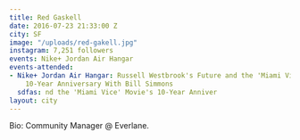 ```yaml
---
title: Red Gaskell
date: 2016-07-23 21:33:00 Z
city: SF
image: "/uploads/red-gakell.jpg"
instagram: 7,251 followers
events: Nike+ Jordan Air Hangar
events-attended:
- Nike+ Jordan Air Hangar: Russell Westbrook's Future and the 'Miami Vice' Movie's
    10-Year Anniversary With Bill Simmons
  sdfas: nd the 'Miami Vice' Movie's 10-Year Anniver
layout: city
---
```


Bio: Community Manager @ Everlane. 